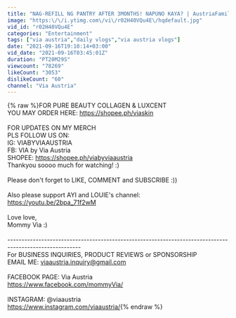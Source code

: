 ```yaml
---
title: "NAG-REFILL NG PANTRY AFTER 3MONTHS! NAPUNO KAYA? | AustriaFamilyVlogs"
image: "https:\/\/i.ytimg.com\/vi\/r02H40VQu4E\/hqdefault.jpg"
vid_id: "r02H40VQu4E"
categories: "Entertainment"
tags: ["via austria","daily vlogs","via austria vlogs"]
date: "2021-09-16T19:10:14+03:00"
vid_date: "2021-09-16T03:45:01Z"
duration: "PT20M29S"
viewcount: "78269"
likeCount: "3053"
dislikeCount: "60"
channel: "Via Austria"
---
```

{% raw %}FOR PURE BEAUTY COLLAGEN &amp; LUXCENT<br />YOU MAY ORDER HERE: <a rel="nofollow" target="blank" href="https://shopee.ph/viaskin">https://shopee.ph/viaskin</a><br /><br />FOR UPDATES ON MY MERCH<br />PLS FOLLOW US ON:<br />IG: VIABYVIAAUSTRIA<br />FB: VIA by Via Austria<br />SHOPEE: <a rel="nofollow" target="blank" href="https://shopee.ph/viabyviaaustria">https://shopee.ph/viabyviaaustria</a><br />Thankyou soooo much for watching! :)<br /><br />Please don't forget to LIKE, COMMENT and SUBSCRIBE :))<br /><br />Also please support AYI and LOUIE's channel:<br /><a rel="nofollow" target="blank" href="https://youtu.be/2bpa_71f2wM">https://youtu.be/2bpa_71f2wM</a><br /><br />Love love,<br />Mommy Via :)<br /><br />--------------------------------------------------------------------------------------------------------<br />For BUSINESS INQUIRIES, PRODUCT REVIEWS or SPONSORSHIP<br />EMAIL ME: viaaustria.inquiry@gmail.com<br /><br />FACEBOOK PAGE: Via Austria<br /><a rel="nofollow" target="blank" href="https://www.facebook.com/mommyVia/">https://www.facebook.com/mommyVia/</a><br /><br />INSTAGRAM: @viaaustria<br /><a rel="nofollow" target="blank" href="https://www.instagram.com/viaaustria/">https://www.instagram.com/viaaustria/</a>{% endraw %}
